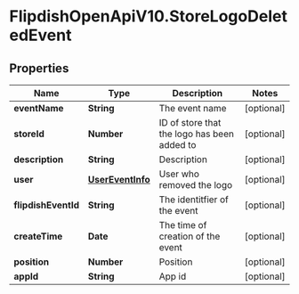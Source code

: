 # FlipdishOpenApiV10.StoreLogoDeletedEvent

## Properties
Name | Type | Description | Notes
------------ | ------------- | ------------- | -------------
**eventName** | **String** | The event name | [optional] 
**storeId** | **Number** | ID of store that the logo has been added to | [optional] 
**description** | **String** | Description | [optional] 
**user** | [**UserEventInfo**](UserEventInfo.md) | User who removed the logo | [optional] 
**flipdishEventId** | **String** | The identitfier of the event | [optional] 
**createTime** | **Date** | The time of creation of the event | [optional] 
**position** | **Number** | Position | [optional] 
**appId** | **String** | App id | [optional] 


